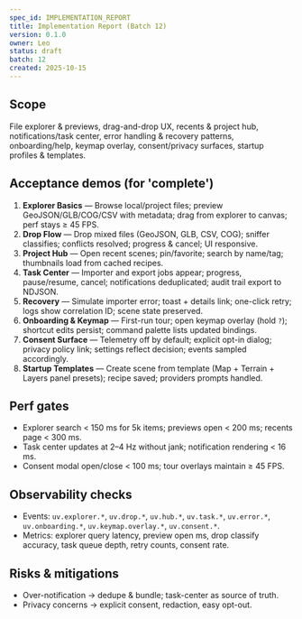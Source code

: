 ```yaml
---
spec_id: IMPLEMENTATION_REPORT
title: Implementation Report (Batch 12)
version: 0.1.0
owner: Leo
status: draft
batch: 12
created: 2025-10-15
---
```


## Scope
File explorer & previews, drag-and-drop UX, recents & project hub, notifications/task center,
error handling & recovery patterns, onboarding/help, keymap overlay, consent/privacy surfaces,
startup profiles & templates.

## Acceptance demos (for 'complete')
1. **Explorer Basics** — Browse local/project files; preview GeoJSON/GLB/COG/CSV with metadata; drag from explorer to canvas; perf stays ≥ 45 FPS.
2. **Drop Flow** — Drop mixed files (GeoJSON, GLB, CSV, COG); sniffer classifies; conflicts resolved; progress & cancel; UI responsive.
3. **Project Hub** — Open recent scenes; pin/favorite; search by name/tag; thumbnails load from cached recipes.
4. **Task Center** — Importer and export jobs appear; progress, pause/resume, cancel; notifications deduplicated; audit trail export to NDJSON.
5. **Recovery** — Simulate importer error; toast + details link; one-click retry; logs show correlation ID; scene state preserved.
6. **Onboarding & Keymap** — First-run tour; open keymap overlay (hold `?`); shortcut edits persist; command palette lists updated bindings.
7. **Consent Surface** — Telemetry off by default; explicit opt-in dialog; privacy policy link; settings reflect decision; events sampled accordingly.
8. **Startup Templates** — Create scene from template (Map + Terrain + Layers panel presets); recipe saved; providers prompts handled.

## Perf gates
- Explorer search < 150 ms for 5k items; previews open < 200 ms; recents page < 300 ms.
- Task center updates at 2–4 Hz without jank; notification rendering < 16 ms.
- Consent modal open/close < 100 ms; tour overlays maintain ≥ 45 FPS.

## Observability checks
- Events: `uv.explorer.*`, `uv.drop.*`, `uv.hub.*`, `uv.task.*`, `uv.error.*`, `uv.onboarding.*`, `uv.keymap.overlay.*`, `uv.consent.*`.
- Metrics: explorer query latency, preview open ms, drop classify accuracy, task queue depth, retry counts, consent rate.

## Risks & mitigations
- Over-notification → dedupe & bundle; task-center as source of truth.
- Privacy concerns → explicit consent, redaction, easy opt-out.